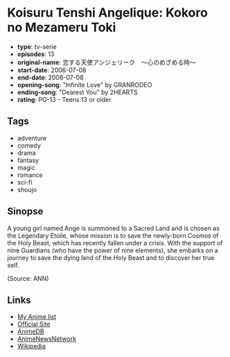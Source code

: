 # Koisuru Tenshi Angelique: Kokoro no Mezameru Toki

-   **type**: tv-serie
-   **episodes**: 13
-   **original-name**: 恋する天使アンジェリーク　～心のめざめる時～
-   **start-date**: 2006-07-08
-   **end-date**: 2006-07-08
-   **opening-song**: "Infinite Love" by GRANRODEO
-   **ending-song**: "Dearest You" by 2HEARTS
-   **rating**: PG-13 - Teens 13 or older

## Tags

-   adventure
-   comedy
-   drama
-   fantasy
-   magic
-   romance
-   sci-fi
-   shoujo

## Sinopse

A young girl named Ange is summoned to a Sacred Land and is chosen as the Legendary Etoile, whose mission is to save the newly-born Cosmos of the Holy Beast, which has recently fallen under a crisis. With the support of nine Guardians (who have the power of nine elements), she embarks on a journey to save the dying land of the Holy Beast and to discover her true self.

(Source: ANN)

## Links

-   [My Anime list](https://myanimelist.net/anime/1578/Koisuru_Tenshi_Angelique__Kokoro_no_Mezameru_Toki)
-   [Official Site](http://www.gamecity.ne.jp/neoromance/tv/ange/)
-   [AnimeDB](http://anidb.info/perl-bin/animedb.pl?show=anime&aid=4197)
-   [AnimeNewsNetwork](http://www.animenewsnetwork.com/encyclopedia/anime.php?id=6675)
-   [Wikipedia](http://en.wikipedia.org/wiki/Angelique_%28Japanese_series%29)
